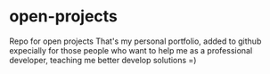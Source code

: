 # open-projects
Repo for open projects
That's my personal portfolio, added to github expecially for those people who want to help me as a professional developer, teaching me better develop solutions =)

